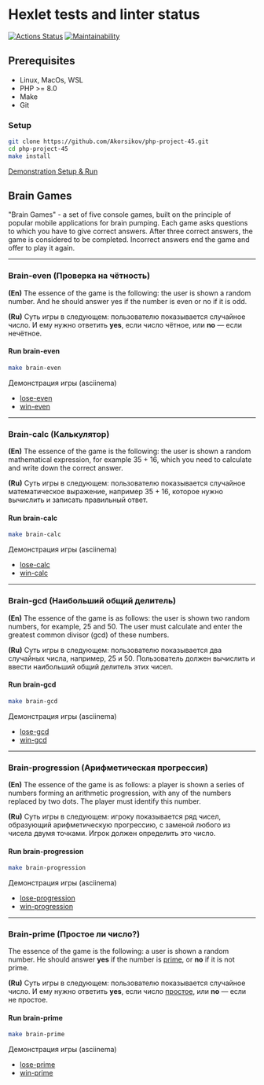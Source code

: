 
# Hexlet tests and linter status

[![Actions Status](https://github.com/Akorsikov/php-project-45/actions/workflows/hexlet-check.yml/badge.svg)](https://github.com/Akorsikov/php-project-45/actions)
[![Maintainability](https://api.codeclimate.com/v1/badges/a2fde1726937478c530f/maintainability)](https://codeclimate.com/github/Akorsikov/php-project-45/maintainability)

## Prerequisites

- Linux, MacOs, WSL
- PHP >= 8.0
- Make
- Git

### Setup

```bash
git clone https://github.com/Akorsikov/php-project-45.git
cd php-project-45
make install
```

[Demonstration Setup & Run](https://asciinema.org/a/TM3NrnjHQ9lAGA7GhMkAQQXG9)

## Brain Games

"Brain Games" - a set of five console games, built on the principle of popular mobile applications for brain pumping. Each game asks questions to which you have to give correct answers. After three correct answers, the game is considered to be completed. Incorrect answers end the game and offer to play it again.

---

### Brain-even (Проверка на чётность)

**(En)**  The essence of the game is the following: the user is shown a random number. And he should answer yes if the number is even or no if it is odd.

**(Ru)** Суть игры в следующем: пользователю показывается случайное число. И ему нужно ответить **yes**, если число чётное, или **no** — если нечётное.

#### Run brain-even

```bash
make brain-even
```

Демонстрация игры (asciinema)

- [lose-even](https://asciinema.org/a/g79StrDELgjeuIV1z4JLXdNHC)
- [win-even](https://asciinema.org/a/1sufFt4Cggk54eOexkaUDCYB5)

---

### Brain-calc (Калькулятор)

**(En)** The essence of the game is the following: the user is shown a random mathematical expression, for example 35 + 16, which you need to calculate and write down the correct answer.

**(Ru)** Суть игры в следующем: пользователю показывается случайное математическое выражение, например 35 + 16, которое нужно вычислить и записать правильный ответ.

#### Run brain-calc

```bash
make brain-calc
```

Демонстрация игры (asciinema)

- [lose-calc](https://asciinema.org/a/LfzCVA8bTsl99RSu2AOxia9nb)
- [win-calc](https://asciinema.org/a/pW25O9tt2JpfJytjQz52NFpSN)

---

### Brain-gcd (Hаибольший общий делитель)

**(En)** The essence of the game is as follows: the user is shown two random numbers, for example, 25 and 50. The user must calculate and enter the greatest common divisor (gcd) of these numbers.

**(Ru)** Суть игры в следующем: пользователю показывается два случайных числа, например, 25 и 50. Пользователь должен вычислить и ввести наибольший общий делитель этих чисел.

#### Run brain-gcd

```bash
make brain-gcd
```

Демонстрация игры (asciinema)

- [lose-gcd](https://asciinema.org/a/I09SBgZcfH7Z3ZthNBYQs3Vye)
- [win-gcd](https://asciinema.org/a/avB3tTZZ9AkMq5zwbvFMHRxaE)

---

### Brain-progression (Арифметическая прогрессия)

**(En)** The essence of the game is as follows: a player is shown a series of numbers forming an arithmetic progression, with any of the numbers replaced by two dots. The player must identify this number.

**(Ru)** Суть игры в следующем: игроку показывается ряд чисел, образующий арифметическую прогрессию, с заменой любого из чисела двумя точками. Игрок должен определить это число.

#### Run brain-progression

```bash
make brain-progression
```

Демонстрация игры (asciinema)

- [lose-progression](https://asciinema.org/a/lP2QchZ0p4KfY97kWFZfll9pG)
- [win-progression](https://asciinema.org/a/st6NredxlgBvC31rvTo1478qE)

---

### Brain-prime (Простое ли число?)

The essence of the game is the following: a user is shown a random number. He should answer **yes** if the number is [prime](https://en.wikipedia.org/wiki/Prime_number), or **no** if it is not prime.

**(Ru)** Суть игры в следующем: пользователю показывается случайное число. И ему нужно ответить **yes**, если число [простое](https://ru.wikipedia.org/wiki/%D0%9F%D1%80%D0%BE%D1%81%D1%82%D0%BE%D0%B5_%D1%87%D0%B8%D1%81%D0%BB%D0%BE), или **no** — если не простое.

#### Run brain-prime

```bash
make brain-prime
```

Демонстрация игры (asciinema)

- [lose-prime](https://asciinema.org/a/oquBhiel6AXwSmlq4JzvhTi9n)
- [win-prime](https://asciinema.org/a/WtfWDifSw5YqyUyGY7eNdCyuJ)